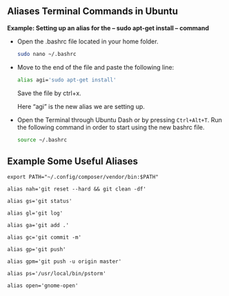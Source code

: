 ## Aliases Terminal Commands in Ubuntu

**Example: Setting up an alias for the – sudo apt-get install – command**
<ul>
<li>Open the .bashrc file located in your home folder.

```bash
sudo nano ~/.bashrc
```
</li>


<li>Move to the end of the file and paste the following line:

```bash
alias agi='sudo apt-get install'
```
Save the file by ctrl+x.

Here “agi” is the new alias we are setting up.
</li>

<li>Open the Terminal through Ubuntu Dash or by pressing <code>Ctrl+Alt+T</code>. Run the following command in order to start using the new bashrc file.

```bash
source ~/.bashrc
```
</li>

</ul>


## Example Some Useful Aliases

```text
export PATH="~/.config/composer/vendor/bin:$PATH" 

alias nah='git reset --hard && git clean -df'

alias gs='git status'

alias gl='git log'

alias ga='git add .'

alias gc='git commit -m'

alias gp='git push'

alias gpm='git push -u origin master'

alias ps='/usr/local/bin/pstorm'

alias open='gnome-open'
```

